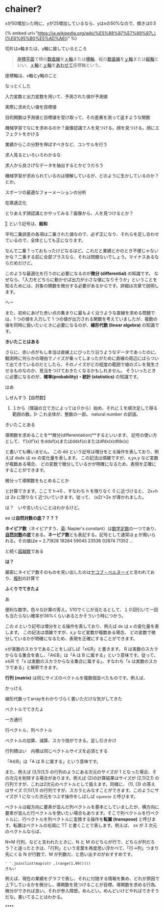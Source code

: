 # chainer?

xが50増加シた時に、yが25増加しているなら、yはxの50%なので、傾きは0.5

{% embed url="https://ja.wikipedia.org/wiki/%E5%88%87%E7%89%87\_\(%E6%95%B0%E5%AD%A6\)" %}

切片はx軸または、y軸に接しているところ

> [座標平面](https://www.weblio.jp/content/%E5%BA%A7%E6%A8%99%E5%B9%B3%E9%9D%A2)で横の[数直線](https://www.weblio.jp/content/%E6%95%B0%E7%9B%B4%E7%B7%9A)を[ｘ軸](https://www.weblio.jp/content/%EF%BD%98%E8%BB%B8)または[横軸](https://www.weblio.jp/content/%E6%A8%AA%E8%BB%B8)、縦の[数直線](https://www.weblio.jp/content/%E6%95%B0%E7%9B%B4%E7%B7%9A)を[ｙ軸](https://www.weblio.jp/content/%EF%BD%99%E8%BB%B8)または[縦軸](https://www.weblio.jp/content/%E7%B8%A6%E8%BB%B8)といい、[ｘ軸](https://www.weblio.jp/content/%EF%BD%98%E8%BB%B8)と[ｙ軸](https://www.weblio.jp/content/%EF%BD%99%E8%BB%B8)を[あわせて](https://www.weblio.jp/content/%E3%81%82%E3%82%8F%E3%81%9B%E3%81%A6)座標軸という。

座標軸は、x軸とy軸のこと

なっとくした

入力変数と出力変数を用いて、予測された値が予測値

実際に求めたい値を目標値

目的関数は予測値と目標値を受け取って、その差異を測って返すような関数

機械学習でなにを求めるのか？画像認識で人を見つける。顔を見つける。顔にエフェクトをかける

業績からこの分野を伸ばすべきなど、コンサルを行う

求人見るといろいろわかるな

求人から良さげなデータを抽出するとかどうだろう

機械学習が求められているのは理解しているが、どのように生かしているのか？とか。

スポーツの最適なフォーメーションの分析

在庫適正化

とりあえず顔認識とかやってみる？画像から、人を見つけるとか？

∑ という記号は、**総和**

平均二乗誤差の各項は二乗された値なので、必ず正になり、それらを足し合わせているので、全体としても正になります。

なんで二乗？っておもったけどなるほど。これだと業績とかのとき不便じゃないかな？二乗する前に全部プラスなら、それは問題ないでしょう。マイナスあるならだめだけど。

 このような最適化を行うのに必要になるのが**微分 \(differential\)** の知識です。 なぜなら、「入力をどちらに動かせば出力が小さな値になりそうか」ということを知るためには、対象の関数を微分する必要があるからです。詳細は次章で説明します。

へー

また、初めにあげた赤い点の集まりに最もよく沿うような直線を求める問題では、1 つの値を入力して 1 つの値が出力される関数を考えていましたが、複数の値を同時に扱いたいときに必要になるのが、**線形代数 \(linear algebra\)** の知識です。

**きいたことはある**

さらに、赤い点がもし本当は直線上にぴったり沿うようなデータであったのに、観測時に何らかの理由でノイズが乗ってしまったがために直線の周辺にばらついて出てきているのだとしたら、そのノイズがどの程度の範囲で値のズレを発生させるものなのか、見当をつけておきたくなるかもしれません。 そういったときに必要になるのが、**確率\(probability\)・統計 \(statistics\)** の知識です。  


はあ



しぜんすう【自然数】

1. １から（理論の立て方によっては０から）始め、それに１を順次足して得る範囲の数。▷ これ全体が、整数の一部。 natural number の訳語。

きいたことある

導関数を求めることを**微分\(differentiation\)**するといいます。 記号の使い方として、 f′\(x\)f′\(x\) をddxf\(x\)またはddxf\(x\)またはdfdx\(x\)dfdx\(x\)

と書いても構いません。 この dd という記号は増分をとる操作を表しており、例えば dxdx は xx の変化量を表します。 この記法は煩雑ですが、x,yx,y など変数が複数ある場合、 どの変数で微分しているかが明確になるため、表現を正確にすることができます。

微分って導関数をもとめることか

と計算できます。ここで h→0 、すなわち h を限りなく 0 に近づけると、 2x+h は 2x に限りなく近づいていきます。従って、 \(x2\)′=2x が導かれました。

は？　いや言いたいことはわかるけど。

  
ee は**自然対数の底？？？？**

**ネイピア数**（ネイピアすう、[英](https://ja.wikipedia.org/wiki/%E8%8B%B1%E8%AA%9E): Napier's constant）は[数学定数](https://ja.wikipedia.org/wiki/%E6%95%B0%E5%AD%A6%E5%AE%9A%E6%95%B0)の一つであり、[**自然対数**](https://ja.wikipedia.org/wiki/%E8%87%AA%E7%84%B6%E5%AF%BE%E6%95%B0)**の底**である。**ネーピア数**とも表記する。記号として通常は [e](https://ja.wikipedia.org/wiki/E) が用いられる。その値はe = 2.71828 18284 59045 23536 02874 71352 …

と続く[超越数](https://ja.wikipedia.org/wiki/%E8%B6%85%E8%B6%8A%E6%95%B0)である

**は？**

厳密にネイピア数そのものを見い出したのは[ヤコブ・ベルヌーイ](https://ja.wikipedia.org/wiki/%E3%83%A4%E3%82%B3%E3%83%96%E3%83%BB%E3%83%99%E3%83%AB%E3%83%8C%E3%83%BC%E3%82%A4)と言われており、[複利](https://ja.wikipedia.org/wiki/%E8%A4%87%E5%88%A9)の計算で  


**ふくりでてきたよ**

あ

便利な数字。色々な計算の答え。1/10でくじが当たるとして、１０回引いて一回も当たらない確率が36%くらいあるとかそういう時につかう。

この d という記号は増分をとる操作を表しており、例えば dx は x の変化量を表します。 この記法は煩雑ですが、x,y など変数が複数ある場合、 どの変数で微分しているかが明確になるため、表現を正確にすることができます。

xが実数のスカラであることをしばしば「x∈R」と書きます。 R は実数のスカラからなる集合を表し、「A∈B」は「A は B に属する」という意味です。従って、x∈R で「x は実数のスカラからなる集合に属する」、すなわち「x は実数のスカラである」と解釈できます。

**行列 \(matrix\)** は同じサイズのベクトルを複数個並べたものです。例えば、  


かっけえ

線形代数ってarrayをわかりづらく書いただけな気がしてきた  


ベクトルでてきたよ

一方通行

行ベクトル、列ベクトル

ベクトルの加算、減算、スカラ倍ができる。足し引きかけ

行列積はい　内積は同じベクトルサイズを必須とする

「A∈B」は「A は B に属する」という意味です。

 また、例えば \(3,1\)\(3,1\) の行列のようにある次元のサイズが 1 となった場合、その次元を削除する場合があります。例えば \(2\)の計算結果はサイズが \(2,1\)\(2,1\) の行列ですが、これは2次元のベクトルとして扱えます。同様に、 \(1\), \(3\) の答えはサイズ \(1,1\)\(1,1\) の行列ですが、スカラとみなすことができます。このようにサイズが 1 になった次元をつぶす操作をしばしば `squeeze` と呼びます。

 ベクトルは縦方向に要素が並んだ列ベクトルを基本としていましたが、横方向に要素が並んだ行ベクトルを使いたい場合もあります。そこで列ベクトルを行ベクトルに、行ベクトルを列ベクトルに変換する操作を**転置 \(transpose\)** と呼びます。転置はベクトルの右肩に TT と書くことで表します。例えば、 xx が 3 次元のベクトルならば、

N×M 行列、などと言われたときに、N と M のどちらが行で、どちらが列だろう？と迷ったときは、「行列」という言葉を再度思い浮かべて、「行→列」つまり先にくる N が行数で、M が列数だ、と思い出すのがおすすめです。

```text
' '.join(list(map(str ,(range(1,99)))))
きもい
```

 例えば、現在の業績をグラフで表し、それに付随する情報を集め、どれが原因で上下しているかを微分し、導関数を見つけることが目標。導関数を求める行為、微分ができれば良い。それが参入障壁。めんどい。めんどいけどやればできそうだな。書いてることはわかる。



\*\*\*\*

